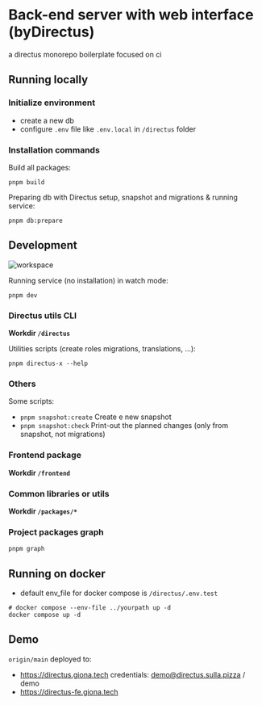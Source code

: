 # Back-end server with web interface (byDirectus)

a directus monorepo boilerplate focused on ci

## Running locally

### Initialize environment

- create a new db
- configure `.env` file like `.env.local` in `/directus` folder

### Installation commands

Build all packages:

```
pnpm build
```

Preparing db with Directus setup, snapshot and migrations & running service:

```
pnpm db:prepare
```

## Development

![workspace](workspace.png)

Running service (no installation) in watch mode:

```
pnpm dev
```

### Directus utils CLI

**Workdir `/directus`**

Utilities scripts (create roles migrations, translations, ...):

```
pnpm directus-x --help
```

### Others

Some scripts:

- `pnpm snapshot:create` Create e new snapshot
- `pnpm snapshot:check` Print-out the planned changes (only from snapshot, not migrations)

### Frontend package

**Workdir `/frontend`**

### Common libraries or utils

**Workdir `/packages/*`**

### Project packages graph

```
pnpm graph
```

## Running on docker

- default env_file for docker compose is `/directus/.env.test`

```
# docker compose --env-file ../yourpath up -d
docker compose up -d
```

## Demo

`origin/main` deployed to:

- https://directus.giona.tech credentials: demo@directus.sulla.pizza / demo
- https://directus-fe.giona.tech

